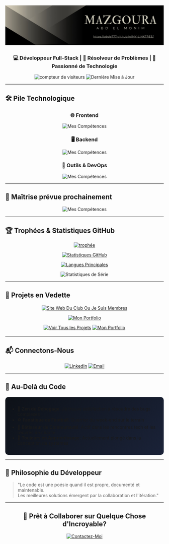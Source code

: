 <h1 align="center">
  <img src=1742345453027.jpg"?font=Fira+Code&pause=1000&color=58A6FF&width=435&lines=👋+Bonjour,+je+suis+ABD+EL+MONIM+MAZGOURA!" alt="Typing SVG" />
</h1>

<h3 align="center">💻 Développeur Full-Stack | 🧠 Résolveur de Problèmes | 🚀 Passionné de Technologie</h3>

<p align="center">
  <img src="https://visitor-badge.laobi.icu/badge?page_id=abde777.abde777" alt="compteur de visiteurs"/>
  <img src="https://img.shields.io/github/last-commit/abde777/abde777?label=Dernière+Mise+à+Jour&style=flat" alt="Dernière Mise à Jour">
</p>

---

## 🛠️ Pile Technologique

<div align="center">

### 🌐 Frontend

![Mes Compétences](https://skillicons.dev/icons?i=html,css,js,bootstrap)

### 🖥️ Backend

![Mes Compétences](https://skillicons.dev/icons?i=php,mysql)

### 🔧 Outils & DevOps

![Mes Compétences](https://skillicons.dev/icons?i=git,github,vscode)

</div>

---

## 🚀 Maîtrise prévue prochainement

<div align="center" style="margin:15px 0;">

![Mes Compétences](https://skillicons.dev/icons?i=react,tailwind,nextjs,laravel,nodejs,express,docker,aws,figma)

</div>


---

## 🏆 Trophées & Statistiques GitHub

<div align="center">

[![trophée](https://github-profile-trophy.vercel.app/?username=abde777&theme=radical&row=1&margin-w=15)](https://github.com/ryo-ma/github-profile-trophy)

[![Statistiques GitHub](https://github-readme-stats.vercel.app/api?username=abde777&show_icons=true&theme=radical&include_all_commits=true&count_private=true)](https://github.com/anuraghazra/github-readme-stats)

[![Langues Principales](https://github-readme-stats.vercel.app/api/top-langs/?username=abde777&layout=compact&theme=radical)](https://github.com/anuraghazra/github-readme-stats)

![Statistiques de Série](https://github-readme-streak-stats.herokuapp.com/?user=abde777&theme=radical)

</div>

---

## 🌟 Projets en Vedette

<div align="center" style="margin:20px 0;">
  
[![Site Web Du Club Ou Je Suis Membres](https://github-readme-stats.vercel.app/api/pin/?username=abde777\&repo=CLUB-IT-ISFFO\&theme=radical\&show_owner=true)](https://clubitisfo.vercel.app/)

[![Mon Portfolio](https://github-readme-stats.vercel.app/api/pin/?username=abde777\&repo=ABDEL-PORTFOLIO\&theme=radical\&show_owner=true)](https://abdelmonim-mazgoura-portfolio.vercel.app/)


[![Voir Tous les Projets](https://img.shields.io/badge/VOIR_TOUS_LES_PROJETS-%2300C4CC?style=for-the-badge&logo=github&logoColor=white)](https://github.com/abde777?tab=repositories)
[![Mon Portfolio](https://img.shields.io/badge/MON_PORTFOLIO-%23FF6B6B?style=for-the-badge&logo=vercel&logoColor=white)](abdelmonim-mazgoura.vercel.app/)

</div>

---

## 📬 Connectons-Nous

<div align="center" style="margin-top:20px;">

[![LinkedIn](https://img.shields.io/badge/LinkedIn-0077B5?style=for-the-badge&logo=linkedin&logoColor=white)](https://www.linkedin.com/in/abd-el-monim-mazgoura-webfullstack/)
[![Email](https://img.shields.io/badge/Email-D14836?style=for-the-badge&logo=gmail&logoColor=white)](mailto:mazgouraabdalmounim@email.com)

</div>

---

## 🎯 Au-Delà du Code

<div style="background: linear-gradient(135deg, #0D1117 0%, #1A2238 100%); padding: 15px; border-radius: 10px; margin-top: 20px;">

- 🐞 **Zen du Débogage**: Je trouve satisfaction à résoudre des bugs complexes
- ⚽ **Fanatique de Football**: Guerrier du week-end sur le terrain
- 🤲 **Bâtisseur de Communauté**: Actif dans les rencontres tech et les œuvres de charité
- 🌱 **Toujours en Apprentissage**: Actuellement plongé dans la conception de systèmes

</div>

---

## 💭 Philosophie du Développeur

> "Le code est une poésie quand il est propre, documenté et maintenable.  
> Les meilleures solutions émergent par la collaboration et l'itération."

---

<div align="center" style="margin:30px 0;">

## 🚀 Prêt à Collaborer sur Quelque Chose d'Incroyable?

[![Contactez-Moi](https://img.shields.io/badge/Contactez_Moi-%2358A6FF?style=for-the-badge&logo=mail.ru&logoColor=white)](mazgouraabdalmounim:your@email.com)

</div>
